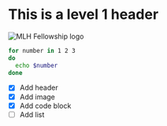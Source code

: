 # This is a level 1 header

![MLH Fellowship logo](https://lms.fellowship.mlh.io/pluginfile.php/1/theme_adaptable/logo/1689452800/yellow-logo-margin.png)

```bash
for number in 1 2 3
do
  echo $number
done
```

- [x] Add header
- [x] Add image
- [x] Add code block
- [ ] Add list
